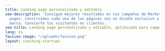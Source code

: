 ```yaml
---
title: Landing page personalizada y editable
seo-description: 'Consigue mejores resultados en tus campañas de Marketing con landing
  pages. Construimos cada una de las páginas con un diseño exclusivo y acorde a Tu
  marca. Convierte tus visitantes en clientes. '
seo-title: Landing page personalizada y editable, optimizada para campañas de marketing.
lang: es
favicon-image: "/uploads/favicon.png"
layout: coaching-startups
---
```


